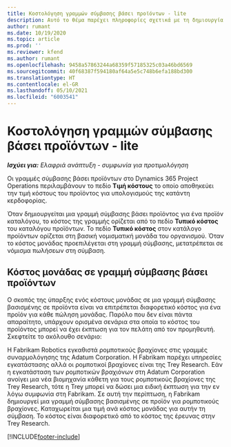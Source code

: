 ```yaml
---
title: Κοστολόγηση γραμμών σύμβασης βάσει προϊόντων - lite
description: Αυτό το θέμα παρέχει πληροφορίες σχετικά με τη δημιουργία
author: rumant
ms.date: 10/19/2020
ms.topic: article
ms.prod: ''
ms.reviewer: kfend
ms.author: rumant
ms.openlocfilehash: 9458a57863244a68359f57185325c03a46bd6569
ms.sourcegitcommit: 40f68387f594180af64a5e5c748b6efa188bd300
ms.translationtype: HT
ms.contentlocale: el-GR
ms.lasthandoff: 05/10/2021
ms.locfileid: "6003541"
---
```

# <a name="cost-product-based-contract-lines---lite"></a>Κοστολόγηση γραμμών σύμβασης βάσει προϊόντων - lite

_**Ισχύει για:** Ελαφριά ανάπτυξη - συμφωνία για προτιμολόγηση_


Οι γραμμές σύμβασης βάσει προϊόντων στο Dynamics 365 Project Operations περιλαμβάνουν το πεδίο **Τιμή κόστους** το οποίο αποθηκεύει την τιμή κόστους του προϊόντος για υπολογισμούς της κατάντη κερδοφορίας.

Όταν δημιουργείται μια γραμμή σύμβασης βάσει προϊόντος για ένα προϊόν καταλόγου, το κόστος της γραμμής ορίζεται από το πεδίο **Τυπικό κόστος** του καταλόγου προϊόντων. Το πεδίο **Τυπικό κόστος** στον κατάλογο προϊόντων ορίζεται στη βασική νομισματική μονάδα του οργανισμού. Όταν το κόστος μονάδας προεπιλέγεται στη γραμμή σύμβασης, μετατρέπεται σε νόμισμα πωλήσεων στη σύμβαση.

## <a name="unit-cost-on-a-product-based-contract-line"></a>Κόστος μονάδας σε γραμμή σύμβασης βάσει προϊόντων

Ο σκοπός της ύπαρξης ενός κόστους μονάδας σε μια γραμμή σύμβασης βασισμένης σε προϊόντα είναι να επιτρέπεται διαφορετικό κόστος για ένα προϊόν για κάθε πώληση μονάδας. Παρόλο που δεν είναι πάντα απαραίτητο, υπάρχουν ορισμένα σενάρια στα οποία το κόστος του προϊόντος μπορεί να έχει έκπτωση για τον πελάτη από τον προμηθευτή. Σκεφτείτε το ακόλουθο σενάριο:

Η Fabrikam Robotics εγκαθιστά ρομποτικούς βραχίονες στις γραμμές συναρμολόγησης της Adatum Corporation. Η Fabrikam παρέχει υπηρεσίες εγκατάστασης αλλά οι ρομποτικοί βραχίονες είναι της Trey Research. Εάν η εγκατάσταση των ρομποτικών βραχιόνων στη Adatum Corporation ανοίγει μια νέα βιομηχανία κάθετη για τους ρομποτικούς βραχίονες της Trey Research, τότε η Trey μπορεί να δώσει μια ειδική έκπτωση για την εν λόγω συμφωνία στη Fabrikam. Σε αυτή την περίπτωση, η Fabrikam δημιουργεί μια γραμμή σύμβασης βασισμένης σε προϊόν για ρομποτικούς βραχίονες. Καταχωρείται μια τιμή ανά κόστος μονάδας για αυτήν τη σύμβαση. Το κόστος είναι διαφορετικό από το κόστος της έρευνας στην Trey Research.


[!INCLUDE[footer-include](../../includes/footer-banner.md)]